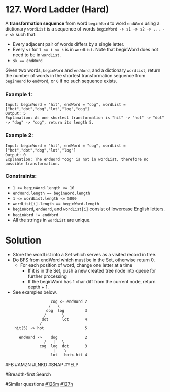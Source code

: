 # 127. Word Ladder (Hard)

A **transformation sequence** from word `beginWord` to word `endWord` using a dictionary `wordList` is a sequence of words `beginWord -> s1 -> s2 -> ... -> sk` such that:

- Every adjacent pair of words differs by a single letter.
- Every `si` for `1 <= i <= k` is in `wordList`. Note that beginWord does not need to be in `wordList`.
- `sk == endWord`

Given two words, `beginWord` and `endWord`, and a dictionary `wordList`, return the number of words in the shortest transformation sequence from `beginWord` to `endWord`, or `0` if no such sequence exists.

### Example 1:

```
Input: beginWord = "hit", endWord = "cog", wordList = ["hot","dot","dog","lot","log","cog"]
Output: 5
Explanation: As one shortest transformation is "hit" -> "hot" -> "dot" -> "dog" -> "cog", return its length 5.
```

### Example 2:

```
Input: beginWord = "hit", endWord = "cog", wordList = ["hot","dot","dog","lot","log"]
Output: 0
Explanation: The endWord "cog" is not in wordList, therefore no possible transformation.
```

### Constraints:

- `1 <= beginWord.length <= 10`
- `endWord.length == beginWord.length`
- `1 <= wordList.length <= 5000`
- `wordList[i].length == beginWord.length`
- `beginWord`, `endWord`, and `wordList[i]` consist of lowercase English letters.
- `beginWord != endWord`
- All the strings in `wordList` are unique.

# Solution

- Store the wordList into a Set which serves as a visited record in tree.
- Do BFS from endWord which must be in the Set, otherwise return 0.
  - For each position of word, change one letter at a time
    - If it is in the Set, push a new created tree node into queue for further processing
    - If the beginWord has 1 char diff from the current node, return depth + 1.
- See examples below.

```
                    cog <- endWord 2
                   /   \
                  dog  log         3
                 /       \
                dot      lot       4
               /
    hit(5) -> hot                  5
```

```
      endWord ->    dog            2
                 /   |   \
               cog  log  dot       3
                     |    \
                    lot   hot<-hit 4
```

#FB #AMZN #LNKD #SNAP #YELP

#Breadth-first Search

#Similar questions [#126m](../p126m/README.md) [#127h](../p127h/README.md)
